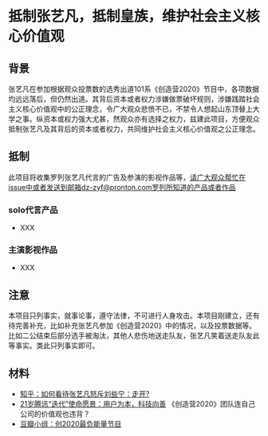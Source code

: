 # 抵制张艺凡，抵制皇族，维护社会主义核心价值观
## 背景
张艺凡在参加根据观众投票数的选秀出道101系《创造营2020》节目中，各项数据均远远落后，但仍然出道。其背后资本或者权力涉嫌做票破坏规则，涉嫌践踏社会主义核心价值观中的公正理念，令广大观众悲愤不已，不禁令人想起山东顶替上大学之事。纵资本或权力强大尤甚，然观众亦有选择之权力，兹建此项目，方便观众抵制张艺凡及其背后的资本或者权力，共同维护社会主义核心价值观之公正理念。
## 抵制
此项目将收集罗列张艺凡代言的广告及参演的影视作品等，请广大观众帮忙在issue中或者发送到邮箱dz-zyf@pronton.com罗列所知道的产品或者作品
### solo代言产品
* XXX
### 主演影视作品
* XXX
## 注意
本项目只列事实，就事论事，遵守法律，不可进行人身攻击。本项目刚建立，还有待完善补充，比如补充张艺凡参加《创造营2020》中的情况，以及投票数据等。比如二公结束后部分选手被淘汰，其他人悲伤地送走队友，张艺凡笑着送走队友此等事实。类此只列事实即可。

## 材料
* [知乎：如何看待张艺凡怒斥刘些宁：走开?](https://www.zhihu.com/question/401637340)
* [21岁腾讯“迭代”使命愿景：用户为本，科技向善](https://new.qq.com/omn/TEC20191/TEC2019111100701400.html) 《创造营2020》团队连自己公司的价值观也违背？
* [豆瓣小组：创2020最负能量节目](https://www.douban.com/group/topic/183391413/)
